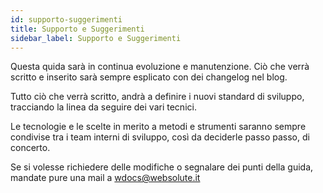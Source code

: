 ```yaml
---
id: supporto-suggerimenti
title: Supporto e Suggerimenti
sidebar_label: Supporto e Suggerimenti
---
```


Questa quida sarà in continua evoluzione e manutenzione. Ciò che verrà scritto e inserito sarà sempre esplicato con dei changelog nel blog. 

Tutto ciò che verrà scritto, andrà a definire i nuovi standard di sviluppo, tracciando la linea da seguire dei vari tecnici.

Le tecnologie e le scelte in merito a metodi e strumenti saranno sempre condivise tra i team interni di sviluppo, così da deciderle passo passo, di concerto. 

Se si volesse richiedere delle modifiche o segnalare dei punti della guida, mandate pure una mail a <a href="mailto:wdocs@websolute.it">wdocs@websolute.it</a> 